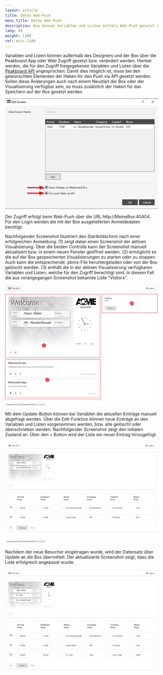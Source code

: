 ```yaml
---
layout: article
title: Daten Web-Push
menu_title: Daten Web-Push
description: Wie können Variablen und Listen mittels Web-Push gesetzt werden.
lang: de
weight: 1100
ref: misc-1100
---
```


Variablen und Listen können außerhalb des Designers und der Box über die Peakboard App oder Web Zugriff gesetzt bzw. verändert werden.
Hierbei werden, die für den Zugriff freigegebenen Variablen und Listen über die [Peakboard API](/misc/07-de-API.html) angesprochen.
Damit dies möglich ist, muss bei den gewünschten Elementen der Haken für den Push via API gesetzt werden.
Sollen diese Änderungen auch nach einem Neustart der Box oder der Visualisierung verfügbar sein, so muss zusätzlich der Haken für das Speichern auf der Box gesetzt werden.

![image1](/assets/images/instant_boards/web/img0.png)

Der Zugriff erfolgt beim Web-Push über die URL http://MeineBox:40404. 
Für den Login werden die mit der Box ausgelieferten Anmeldedaten benötigt.

Nachfolgender Screenshot illustriert den Startbildschirm nach einer erfolgreichen Anmeldung.
(1) zeigt dabei einen Screenshot der aktiven Visualisierung. Über die beiden Controlls kann der Screenshot manuell aktualisiert bzw. in einem neuen Fenster geöffnet werden.
(2) ermöglicht es die auf der Box gespeicherten Visualisierungen zu starten oder zu stoppen. Auch kann die entsprechende .pbmx-File heruntergeladen oder von der Box gelöscht werden.
(3) enthält die in der aktiven Visualisierung verfügbaren Variablen und Listen, welche für den Zugriff berechtigt sind. In diesem Fall die aus vorangegangen Screenshot bekannte Liste "Visitors".

![image1](/assets/images/instant_boards/web/img1.png)

Mit dem Update-Button können bei Variablen die aktuellen Einträge manuell abgefragt werden.
Über die Edit-Funktion können neue Einträge an den Variablen und Listen vorgenommen werden, bzw. alte gelöscht oder überschrieben werden.
Nachfolgender Screenshot zeigt den initialen Zustand an.
Über den + Button wird der Liste ein neuer Eintrag hinzugefügt.

![image1](/assets/images/instant_boards/web/img2.png)

Nachdem der neue Besucher eingetragen wurde, wird der Datensatz über Update an die Box übermittelt.
Der aktualisierte Screenshot zeigt, dass die Liste erfolgreich angepasst wurde.

![image1](/assets/images/instant_boards/web/img3.png)

